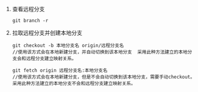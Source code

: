 1.  查看远程分支

    ```
    git branch -r
    ```

2.  拉取远程分支并创建本地分支

    ```
    git checkout -b 本地分支名 origin/远程分支名  
    //使用该方式会在本地新建分支，并自动切换到该本地分支  采用此种方法建立的本地分支会和远程分支建立映射关系。
    
    git fetch origin 远程分支名:本地分支名        
    //使用该方式会在本地新建分支，但是不会自动切换到该本地分支，需要手动checkout。 采用此种方法建立的本地分支不会和远程分支建立映射关系。
    ```
